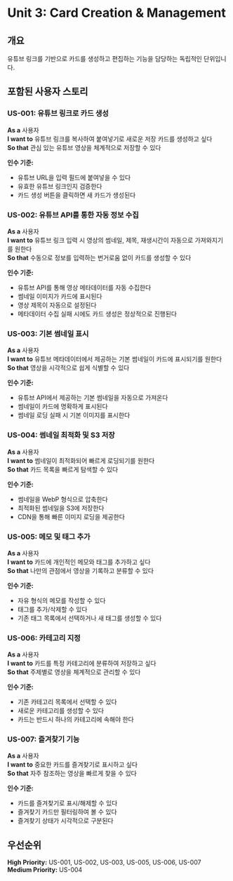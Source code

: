 # Unit 3: Card Creation & Management

## 개요
유튜브 링크를 기반으로 카드를 생성하고 편집하는 기능을 담당하는 독립적인 단위입니다.

## 포함된 사용자 스토리

### US-001: 유튜브 링크로 카드 생성
**As a** 사용자  
**I want to** 유튜브 링크를 복사하여 붙여넣기로 새로운 저장 카드를 생성하고 싶다  
**So that** 관심 있는 유튜브 영상을 체계적으로 저장할 수 있다

**인수 기준:**
- 유튜브 URL을 입력 필드에 붙여넣을 수 있다
- 유효한 유튜브 링크인지 검증한다
- 카드 생성 버튼을 클릭하면 새 카드가 생성된다

### US-002: 유튜브 API를 통한 자동 정보 수집
**As a** 사용자  
**I want to** 유튜브 링크 입력 시 영상의 썸네일, 제목, 재생시간이 자동으로 가져와지기를 원한다  
**So that** 수동으로 정보를 입력하는 번거로움 없이 카드를 생성할 수 있다

**인수 기준:**
- 유튜브 API를 통해 영상 메타데이터를 자동 수집한다
- 썸네일 이미지가 카드에 표시된다
- 영상 제목이 자동으로 설정된다
- 메타데이터 수집 실패 시에도 카드 생성은 정상적으로 진행된다

### US-003: 기본 썸네일 표시
**As a** 사용자  
**I want to** 유튜브 메타데이터에서 제공하는 기본 썸네일이 카드에 표시되기를 원한다  
**So that** 영상을 시각적으로 쉽게 식별할 수 있다

**인수 기준:**
- 유튜브 API에서 제공하는 기본 썸네일을 자동으로 가져온다
- 썸네일이 카드에 명확하게 표시된다
- 썸네일 로딩 실패 시 기본 이미지를 표시한다

### US-004: 썸네일 최적화 및 S3 저장
**As a** 사용자  
**I want to** 썸네일이 최적화되어 빠르게 로딩되기를 원한다  
**So that** 카드 목록을 빠르게 탐색할 수 있다

**인수 기준:**
- 썸네일을 WebP 형식으로 압축한다
- 최적화된 썸네일을 S3에 저장한다
- CDN을 통해 빠른 이미지 로딩을 제공한다

### US-005: 메모 및 태그 추가
**As a** 사용자  
**I want to** 카드에 개인적인 메모와 태그를 추가하고 싶다  
**So that** 나만의 관점에서 영상을 기록하고 분류할 수 있다

**인수 기준:**
- 자유 형식의 메모를 작성할 수 있다
- 태그를 추가/삭제할 수 있다
- 기존 태그 목록에서 선택하거나 새 태그를 생성할 수 있다

### US-006: 카테고리 지정
**As a** 사용자  
**I want to** 카드를 특정 카테고리에 분류하여 저장하고 싶다  
**So that** 주제별로 영상을 체계적으로 관리할 수 있다

**인수 기준:**
- 기존 카테고리 목록에서 선택할 수 있다
- 새로운 카테고리를 생성할 수 있다
- 카드는 반드시 하나의 카테고리에 속해야 한다

### US-007: 즐겨찾기 기능
**As a** 사용자  
**I want to** 중요한 카드를 즐겨찾기로 표시하고 싶다  
**So that** 자주 참조하는 영상을 빠르게 찾을 수 있다

**인수 기준:**
- 카드를 즐겨찾기로 표시/해제할 수 있다
- 즐겨찾기 카드만 필터링하여 볼 수 있다
- 즐겨찾기 상태가 시각적으로 구분된다

## 우선순위
**High Priority:** US-001, US-002, US-003, US-005, US-006, US-007  
**Medium Priority:** US-004
